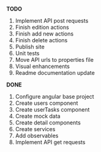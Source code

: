 **TODO**
1. Implement API post requests
1. Finish edition actions
1. Finish add new actions
1. Finish delete actions
1. Publish site
1. Unit tests
1. Move API urls to properties file
1. Visual enhancements
1. Readme documentation update

**DONE**
1. Configure angular base project
1. Create users component
1. Create userTasks component
1. Create mock data
1. Create detail components
1. Create services
1. Add observables
1. Implement API get requests

